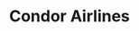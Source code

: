 ---
attached_gallery: gallery/star-geezers.md
collection_archive: false
collection_awards: []
collection_category:
  - Conceptual
  - Editorial
  - Portraits
  - Environments
  - Motion
  - Humor
  - Science
  - Uniquely American
  - Travel
  - Reportage
  - Color
collection_content: >-
  This is a story about “Sky Village,” an astronomy centric retirement community
  and their founders, the self appointed “Star Geezers,” Jack and Alice Newton.
  Located in Arizona near the New Mexico and Mexico border, the remoteness
  (closest grocery store is 3 hours away) is a gift as this is one of the
  darkest places on the North American light pollution map. Couple this with the
  clear air of the desert, this was how the Newtons selected and purchased
  several hundred acres of land and divided them into 22 distinct lots.


  Easily one of the most interesting places I have visited in recent memory. A
  close-knit community bonded by their love of the celestial, the remoteness,
  and the darkness….. so dark that on a new moon you can no longer see your
  feet. So dark you never knew so many stars existed- appearing dizzying,
  textural, and 3-dimensional. So dark as your eyes adjust, you can see your
  shadow cast by the stars overhead.
collection_cover: https://d1sf55qlb7p6hz.cloudfront.net/stargeezers-6.jpg
collection_cover_mobile: https://d1sf55qlb7p6hz.cloudfront.net/verticalcovers-4.jpg
collection_description: >-
  This is a story about “Sky Village,” an astronomy centric retirement community
  and their founders Jack and Alice Newton, also known as the “Star Geezers.”
  Sky Village is one of the most remote and darkest places in North America. So
  dark you never knew so many stars existed- appearing dizzying, textural, and
  3-dimensional.


  Featured on _Vice_, _Fish_ _Eye Magazine_ and _Booooooom._
collection_exhibition: []
collection_filter: Commissioned + Stock
collection_hidden: false
collection_meta: The Star Geezers
collection_preview:
  - https://d1sf55qlb7p6hz.cloudfront.net/star-geezers_cover-4.jpg
  - https://d1sf55qlb7p6hz.cloudfront.net/star-geezers_cover-2.jpg
  - https://d1sf55qlb7p6hz.cloudfront.net/star-geezers_cover-1.jpg
  - https://d1sf55qlb7p6hz.cloudfront.net/star-geezers_cover-3.jpg
cover_image: https://d1sf55qlb7p6hz.cloudfront.net/social-11.jpg
date:  
logo: 
navigation_theme: white
px_extra: true
slug: star-geezers
theme_color: FCE4D0
theme_color_all_works: FF9595
title: Condor Airlines 
collection_blocks:
  - _bookshop_name: collections/media-row-start
    row_alignment: between
  - _bookshop_name: collections/media-element 
    color: E2EFF9
    image: https://d1sf55qlb7p6hz.cloudfront.net/stargeezers-1.jpg
    margin_left: 30
    margin_right: 0
    margin_y: 100
    width: 60
  - _bookshop_name: collections/media-row
    row_alignment: between
  - _bookshop_name: collections/media-element 
    color: FEF4EA
    image: https://d1sf55qlb7p6hz.cloudfront.net/stargeezers-2.jpg
    margin_left: 10
    margin_right: 0
    margin_y: 100
    width: 30
  - _bookshop_name: collections/media-element 
    color: FFE7D8
    image: https://d1sf55qlb7p6hz.cloudfront.net/stargeezers-3.jpg
    margin_left: 0
    margin_right: 5
    margin_y: 400
    width: 50
  - _bookshop_name: collections/media-row
    row_alignment: between
  - _bookshop_name: collections/media-element 
    color: EFF4F8
    image: https://d1sf55qlb7p6hz.cloudfront.net/stargeezers-4.jpg
    margin_left: 15
    margin_right: 0
    margin_y: 100
    width: 50
  - _bookshop_name: collections/media-element 
    color: AE9B9B
    image: https://d1sf55qlb7p6hz.cloudfront.net/stargeezers-5.jpg
    margin_left: 0
    margin_right: 0
    margin_y: 300
    width: 30
  - _bookshop_name: collections/media-row
    row_alignment: between
  - _bookshop_name: collections/media-element 
    color: FADFCD
    image: https://d1sf55qlb7p6hz.cloudfront.net/stargeezers-6.jpg
    margin_left: 25
    margin_right: 0
    margin_y: 100
    width: 60
  - _bookshop_name: collections/media-row
    row_alignment: between
  - _bookshop_name: collections/media-element 
    color: F7F2EE
    image: https://d1sf55qlb7p6hz.cloudfront.net/stargeezers-7.jpg
    margin_left: 45
    margin_right: 0
    margin_y: 100
    width: 33
  - _bookshop_name: collections/media-row
    row_alignment: between
  - _bookshop_name: collections/media-element 
    color: 211F2D
    image: https://d1sf55qlb7p6hz.cloudfront.net/stargeezers-8.jpg
    margin_left: 5
    margin_right: 0
    margin_y: 100
    width: 60
  - _bookshop_name: collections/media-row
    row_alignment: between
  - _bookshop_name: collections/media-element 
    color: 404B51
    image: https://d1sf55qlb7p6hz.cloudfront.net/stargeezers-9.jpg
    margin_left: 10
    margin_y: 100
    width: 33
  - _bookshop_name: collections/media-element 
    color: 2F292E
    image: https://d1sf55qlb7p6hz.cloudfront.net/stargeezers-10.jpg
    margin_left: 0
    margin_right: 5
    margin_y: 300
    width: 40
  - _bookshop_name: collections/media-row
    row_alignment: between
  - _bookshop_name: collections/media-element 
    color: 010101
    image: https://d1sf55qlb7p6hz.cloudfront.net/stargeezers-12.jpg
    margin_left: 15
    margin_right: 0
    margin_y: 100
    width: 50
  - _bookshop_name: collections/media-row
    row_alignment: between
  - _bookshop_name: collections/media-element 
    color: FD1E18
    image: https://d1sf55qlb7p6hz.cloudfront.net/stargeezers-11.jpg
    margin_left: 20
    margin_y: 100
    width: 40
  - _bookshop_name: collections/media-row
    row_alignment: between
  - _bookshop_name: collections/media-motion
    align_y: 0
    color: FCE4D0
    margin_left: 5
    margin_right: 0
    margin_y: 300
    show_controls: false
    template: block-media-motion
    vimeo_id: 414925506
    width: 40
  - _bookshop_name: collections/media-element 
    color: 95527C
    image: https://d1sf55qlb7p6hz.cloudfront.net/stargeezers-13.jpg
    margin_left: 0
    margin_right: 10
    margin_y: 100
    width: 33
  - _bookshop_name: collections/media-row
    row_alignment: between
  - _bookshop_name: collections/media-element 
    color: FFE7CA
    image: https://d1sf55qlb7p6hz.cloudfront.net/stargeezers-15.jpg
    margin_left: 5
    margin_right: 0
    margin_y: 300
    width: 50
  - _bookshop_name: collections/media-element 
    color: F0F4F7
    image: https://d1sf55qlb7p6hz.cloudfront.net/stargeezers-14.jpg
    margin_y: 100
    width: 33
  - _bookshop_name: collections/media-row
    row_alignment: between
  - _bookshop_name: collections/media-motion
    color: FCE4D0
    margin_left: 25
    margin_y: 100
    template: block-media-motion
    vimeo_id: 414908662
    width: 50
  - _bookshop_name: collections/media-row
    row_alignment: between
  - _bookshop_name: collections/media-element 
    color: E4EAED
    image: https://d1sf55qlb7p6hz.cloudfront.net/stargeezers-16.jpg
    margin_left: 10
    margin_y: 100
    width: 80
  - _bookshop_name: collections/media-row
    row_alignment: between
  - _bookshop_name: collections/media-element 
    color: F6E5D1
    image: https://d1sf55qlb7p6hz.cloudfront.net/stargeezers-17.jpg
    margin_left: 15
    margin_right: 0
    margin_y: 100
    width: 33
  - _bookshop_name: collections/media-element 
    color: E8D2CF
    image: https://d1sf55qlb7p6hz.cloudfront.net/stargeezers-18.jpg
    margin_left: 0
    margin_y: 500
    width: 40
  - _bookshop_name: collections/media-row
    row_alignment: between
  - _bookshop_name: collections/media-element 
    color: F5E4E4
    image: https://d1sf55qlb7p6hz.cloudfront.net/stargeezers-19.jpg
    margin_left: 20
    margin_right: 0
    margin_y: 100
    width: 60
  - _bookshop_name: collections/media-row
    row_alignment: between
  - _bookshop_name: collections/media-element 
    color: 9B98A6
    image: https://d1sf55qlb7p6hz.cloudfront.net/stargeezers-20.jpg
    margin_left: 40
    margin_right: 0
    margin_y: 100
    width: 50
  - _bookshop_name: collections/media-row
    row_alignment: between
  - _bookshop_name: collections/media-element 
    color: CEDAEC
    image: https://d1sf55qlb7p6hz.cloudfront.net/stargeezers-21.jpg
    margin_left: 20
    margin_y: 100
    width: 25
  - _bookshop_name: collections/media-element 
    color: EFF4F2
    image: https://d1sf55qlb7p6hz.cloudfront.net/stargeezers-22.jpg
    margin_left: 0
    margin_right: 10
    margin_y: 300
    width: 40
  - _bookshop_name: collections/media-row
    row_alignment: between
  - _bookshop_name: collections/media-element 
    color: 000000
    image: https://d1sf55qlb7p6hz.cloudfront.net/stargeezers-24.jpg
    margin_left: 5
    margin_right: 0
    margin_y: 300
    width: 50
  - _bookshop_name: collections/media-element 
    color: E0C8CE
    image: https://d1sf55qlb7p6hz.cloudfront.net/stargeezers-23.jpg
    margin_left: 0
    margin_y: 100
    width: 33
  - _bookshop_name: collections/media-row
    row_alignment: between
  - _bookshop_name: collections/media-element 
    color: FFE9D0
    image: https://d1sf55qlb7p6hz.cloudfront.net/stargeezers-25.jpg
    margin_left: 30
    margin_y: 100
    width: 60
  - _bookshop_name: collections/media-row-end
collection_press:
  - content: >-
      [**_VICE_**](https://www.vice.com/en_us/article/wjv3m5/50-stellar-photos-of-outer-space)
    template: popup-text-element
  - content: >-
      [**_BOOOOOOOM_**](https://www.booooooom.com/2020/02/11/the-star-stargeezers-by-photographer-jesse-rieser/)
    template: popup-text-element
  - content: >-
      [**_Fish Eye
      Magazine_**](https://www.fisheyemagazine.fr/decouvertes/images/the-star-geezers-a-la-belle-etoile/)
    template: popup-text-element
---